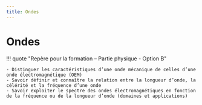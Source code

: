 ```yaml
---
title: Ondes
---
```


# Ondes

!!! quote "Repère pour la formation – Partie physique - Option B"

    - Distinguer les caractéristiques d’une onde mécanique de celles d’une onde électromagnétique (OEM)
    - Savoir définir et connaître la relation entre la longueur d’onde, la célérité et la fréquence d’une onde
    - Savoir exploiter le spectre des ondes électromagnétiques en fonction de la fréquence ou de la longueur d’onde (domaines et applications)


